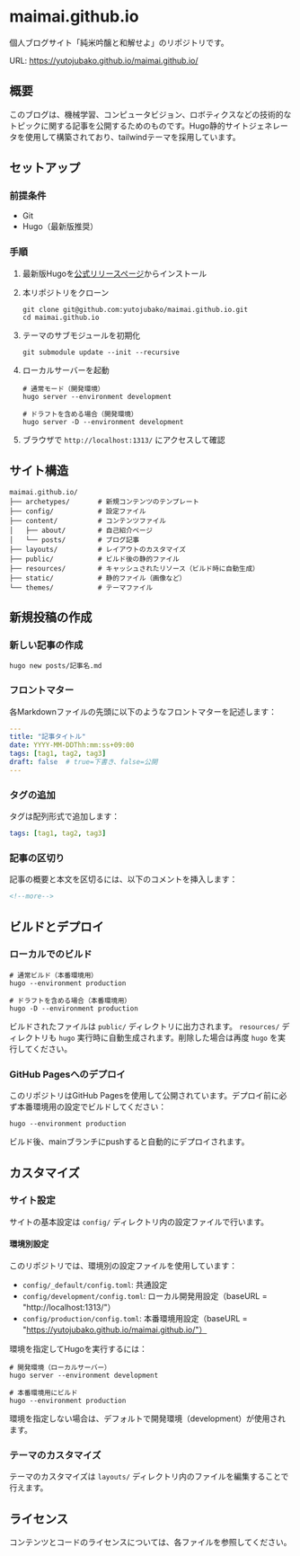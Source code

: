 # maimai.github.io

個人ブログサイト「純米吟醸と和解せよ」のリポジトリです。

URL: https://yutojubako.github.io/maimai.github.io/

## 概要

このブログは、機械学習、コンピュータビジョン、ロボティクスなどの技術的なトピックに関する記事を公開するためのものです。Hugo静的サイトジェネレータを使用して構築されており、tailwindテーマを採用しています。

## セットアップ

### 前提条件

- Git
- Hugo（最新版推奨）

### 手順

1. 最新版Hugoを[公式リリースページ](https://github.com/gohugoio/hugo/releases)からインストール

2. 本リポジトリをクローン
   ```shell
   git clone git@github.com:yutojubako/maimai.github.io.git
   cd maimai.github.io
   ```

3. テーマのサブモジュールを初期化
   ```shell
   git submodule update --init --recursive
   ```

4. ローカルサーバーを起動
   ```shell
   # 通常モード（開発環境）
   hugo server --environment development
   
   # ドラフトを含める場合（開発環境）
   hugo server -D --environment development
   ```

5. ブラウザで `http://localhost:1313/` にアクセスして確認

## サイト構造

```
maimai.github.io/
├── archetypes/       # 新規コンテンツのテンプレート
├── config/           # 設定ファイル
├── content/          # コンテンツファイル
│   ├── about/        # 自己紹介ページ
│   └── posts/        # ブログ記事
├── layouts/          # レイアウトのカスタマイズ
├── public/           # ビルド後の静的ファイル
├── resources/        # キャッシュされたリソース（ビルド時に自動生成）
├── static/           # 静的ファイル（画像など）
└── themes/           # テーマファイル
```

## 新規投稿の作成

### 新しい記事の作成

```shell
hugo new posts/記事名.md
```

### フロントマター

各Markdownファイルの先頭に以下のようなフロントマターを記述します：

```yaml
---
title: "記事タイトル"
date: YYYY-MM-DDThh:mm:ss+09:00
tags: [tag1, tag2, tag3]
draft: false  # true=下書き、false=公開
---
```

### タグの追加

タグは配列形式で追加します：

```yaml
tags: [tag1, tag2, tag3]
```

### 記事の区切り

記事の概要と本文を区切るには、以下のコメントを挿入します：

```markdown
<!--more-->
```

## ビルドとデプロイ

### ローカルでのビルド

```shell
# 通常ビルド（本番環境用）
hugo --environment production

# ドラフトを含める場合（本番環境用）
hugo -D --environment production
```

ビルドされたファイルは `public/` ディレクトリに出力されます。
`resources/` ディレクトリも `hugo` 実行時に自動生成されます。削除した場合は再度
`hugo` を実行してください。

### GitHub Pagesへのデプロイ

このリポジトリはGitHub Pagesを使用して公開されています。デプロイ前に必ず本番環境用の設定でビルドしてください：

```shell
hugo --environment production
```

ビルド後、mainブランチにpushすると自動的にデプロイされます。

## カスタマイズ

### サイト設定

サイトの基本設定は `config/` ディレクトリ内の設定ファイルで行います。

#### 環境別設定

このリポジトリでは、環境別の設定ファイルを使用しています：

- `config/_default/config.toml`: 共通設定
- `config/development/config.toml`: ローカル開発用設定（baseURL = "http://localhost:1313/"）
- `config/production/config.toml`: 本番環境用設定（baseURL = "https://yutojubako.github.io/maimai.github.io/"）

環境を指定してHugoを実行するには：

```shell
# 開発環境（ローカルサーバー）
hugo server --environment development

# 本番環境用にビルド
hugo --environment production
```

環境を指定しない場合は、デフォルトで開発環境（development）が使用されます。

### テーマのカスタマイズ

テーマのカスタマイズは `layouts/` ディレクトリ内のファイルを編集することで行えます。

## ライセンス

コンテンツとコードのライセンスについては、各ファイルを参照してください。
